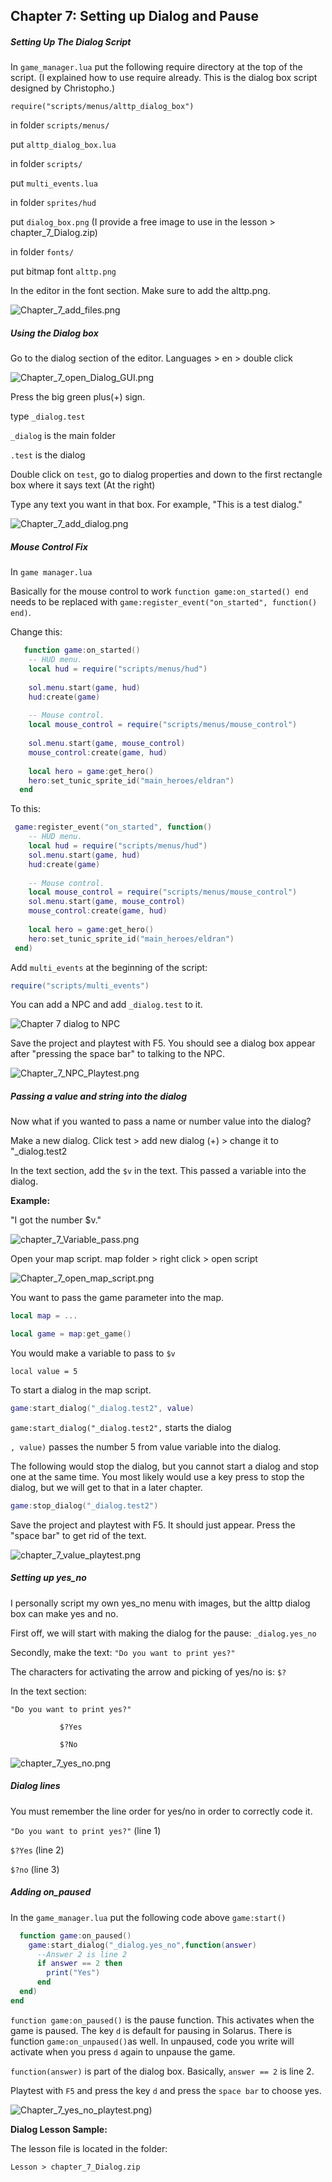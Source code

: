 
## Chapter 7: Setting up Dialog and Pause

##### Setting Up The Dialog Script


In `game_manager.lua` put the following require directory at the top of the script. (I explained how to use require already. This is the dialog box script designed by Christopho.)

`require("scripts/menus/alttp_dialog_box")`

in folder `scripts/menus/`

put `alttp_dialog_box.lua`

in folder `scripts/`

put `multi_events.lua`

in folder `sprites/hud`

put `dialog_box.png` (I provide a free image to use in the lesson > chapter_7_Dialog.zip)

in folder `fonts/`

put bitmap font `alttp.png`

In the editor in the font section. Make sure to add the alttp.png.

![Chapter_7_add_files.png](https://github.com/Zefk/Solarus-ARPG-Game-Development-Book_2/raw/master/Lesson_images/Chapter_7_images/Chapter_7_add_files.png)

##### Using the Dialog box


Go to the dialog section of the editor. Languages > en > double click

![Chapter_7_open_Dialog_GUI.png](https://github.com/Zefk/Solarus-ARPG-Game-Development-Book_2/raw/master/Lesson_images/Chapter_7_images/Chapter_7_open_Dialog_GUI.png)

Press the big green plus(+) sign.

type `_dialog.test`

`_dialog` is the main folder

`.test` is the dialog

Double click on `test`, go to dialog properties and down to the first rectangle box where it says text (At the right)

Type any text you want in that box. For example, "This is a test dialog."

![Chapter_7_add_dialog.png](https://github.com/Zefk/Solarus-ARPG-Game-Development-Book_2/raw/master/Lesson_images/Chapter_7_images/Chapter_7_add_dialog.png)



##### Mouse Control Fix

In `game manager.lua`

Basically for the mouse control to work `function game:on_started() end` needs to be replaced with `game:register_event("on_started", function() end)`.

Change this:

```Lua
   function game:on_started()
    -- HUD menu.
    local hud = require("scripts/menus/hud")
    
    sol.menu.start(game, hud)
    hud:create(game)
 
    -- Mouse control.
    local mouse_control = require("scripts/menus/mouse_control")
    
    sol.menu.start(game, mouse_control)
    mouse_control:create(game, hud)
    
    local hero = game:get_hero()
    hero:set_tunic_sprite_id("main_heroes/eldran")
  end
```

To this:

```lua
 game:register_event("on_started", function()
    -- HUD menu.
    local hud = require("scripts/menus/hud")
    sol.menu.start(game, hud)
    hud:create(game)
 
    -- Mouse control.
    local mouse_control = require("scripts/menus/mouse_control")
    sol.menu.start(game, mouse_control)
    mouse_control:create(game, hud)
 
    local hero = game:get_hero()
    hero:set_tunic_sprite_id("main_heroes/eldran")
 end)
```

Add `multi_events` at the beginning of the script: 
```lua
require("scripts/multi_events") 
```

You can add a NPC and add `_dialog.test` to it.

![Chapter 7 dialog to NPC](https://github.com/Zefk/Solarus-ARPG-Game-Development-Book_2/raw/master/Lesson_images/Chapter_7_images/Chapter_7_Add_dialog_NPC.png)

Save the project and playtest with F5. You should see a dialog box appear after "pressing the space bar" to talking to the NPC.

![Chapter_7_NPC_Playtest.png](https://github.com/Zefk/Solarus-ARPG-Game-Development-Book_2/raw/master/Lesson_images/Chapter_7_images/Chapter_7_NPC_Playtest.png)

##### Passing a value and string into the dialog


Now what if you wanted to pass a name or number value into the dialog?

Make a new dialog. Click test > add new dialog (+) > change it to "_dialog.test2

In the text section, add the `$v` in the text. This passed a variable into the dialog.

**Example:**

"I got the number $v."

![chapter_7_Variable_pass.png](https://github.com/Zefk/Solarus-ARPG-Game-Development-Book_2/raw/master/Lesson_images/Chapter_7_images/chapter_7_Variable_pass.png)

Open your map script. map folder > right click > open script

![Chapter_7_open_map_script.png](https://github.com/Zefk/Solarus-ARPG-Game-Development-Book_2/raw/master/Lesson_images/Chapter_7_images/Chapter_7_open_map_script.png)

You want to pass the game parameter into the map.

```Lua
local map = ...

local game = map:get_game()
```

You would make a variable to pass to `$v`

`local value = 5`

To start a dialog in the map script.

```Lua
game:start_dialog("_dialog.test2", value)
```

`game:start_dialog("_dialog.test2",` starts the dialog

`, value)` passes the number 5 from value variable into the dialog.

The following would stop the dialog, but you cannot start a dialog and stop one at the same time. You most likely would use a key press to stop the dialog, but we will get to that in a later chapter.

```Lua
game:stop_dialog("_dialog.test2")
```

Save the project and playtest with F5. It should just appear. Press the "space bar" to get rid of the text.

![chapter_7_value_playtest.png](https://github.com/Zefk/Solarus-ARPG-Game-Development-Book_2/raw/master/Lesson_images/Chapter_7_images/chapter_7_value_playtest.png)

##### Setting up yes_no

I personally script my own yes_no menu with images, but the alttp dialog box can make yes and no. 

First off, we will start with making the dialog for the pause: `_dialog.yes_no`

Secondly, make the text: `"Do you want to print yes?"`

The characters for activating the arrow and picking of yes/no is: `$?`

In the text section:

`"Do you want to print yes?"`

               $?Yes
               
               $?No
	       
![chapter_7_yes_no.png](https://github.com/Zefk/Solarus-ARPG-Game-Development-Book_2/raw/master/Lesson_images/Chapter_7_images/chapter_7_yes_no.png)

##### Dialog lines

You must remember the line order for yes/no in order to correctly code it.

`"Do you want to print yes?"` (line 1)

`$?Yes` (line 2)

`$?no` (line 3)



##### Adding on_paused

In the `game_manager.lua` put the following code above `game:start()`

```Lua
  function game:on_paused()
    game:start_dialog("_dialog.yes_no",function(answer)
      --Answer 2 is line 2
      if answer == 2 then
        print("Yes")
      end 
  end)
end
```

`function game:on_paused()` is the pause function. This activates when the game is paused. The key `d` is default for pausing in Solarus. There is function `game:on_unpaused()`as well. In unpaused, code you write will activate when you press `d` again to unpause the game.

`function(answer)` is part of the dialog box. Basically, `answer == 2` is line 2.

Playtest with `F5` and press the key `d` and press the `space bar` to choose yes.

![Chapter_7_yes_no_playtest.png)](https://github.com/Zefk/Solarus-ARPG-Game-Development-Book_2/raw/master/Lesson_images/Chapter_7_images/Chapter_7_yes_no_playtest.png)

**Dialog Lesson Sample:**


The lesson file is located in the folder:

`Lesson > chapter_7_Dialog.zip
`
